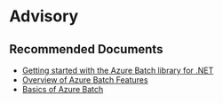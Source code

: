 <properties
    pageTitle="advisory"
    description="advisory"
    service="microsoft.batch"
    resource="batchaccounts"
    authors="matthchr"
    ms.author="matthchr"
    displayOrder=""
    selfHelpType="generic"
    supportTopicIds="32635055"
    resourceTags=""
    productPesIds="15614"
    cloudEnvironments="public"
    articleId="b29911d2-0b1c-4301-aa58-c65d7551b002"
/>

# Advisory

## **Recommended Documents**

* [Getting started with the Azure Batch library for .NET](https://azure.microsoft.com/documentation/articles/batch-dotnet-get-started/)<br>
* [Overview of Azure Batch Features](https://azure.microsoft.com/documentation/articles/batch-api-basics/)<br>
* [Basics of Azure Batch](https://azure.microsoft.com/documentation/articles/batch-technical-overview/)
